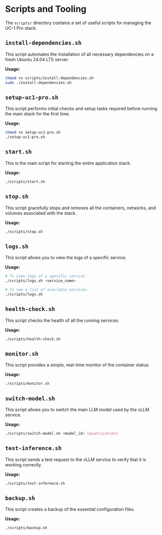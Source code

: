 # Scripts and Tooling

The `scripts/` directory contains a set of useful scripts for managing the UC-1 Pro stack.

## `install-dependencies.sh`

This script automates the installation of all necessary dependencies on a fresh Ubuntu 24.04 LTS server.

**Usage:**

```bash
chmod +x scripts/install-dependencies.sh
sudo ./install-dependencies.sh
```

## `setup-uc1-pro.sh`

This script performs initial checks and setup tasks required before running the main stack for the first time.

**Usage:**

```bash
chmod +x setup-uc1-pro.sh
./setup-uc1-pro.sh
```

## `start.sh`

This is the main script for starting the entire application stack.

**Usage:**

```bash
./scripts/start.sh
```

## `stop.sh`

This script gracefully stops and removes all the containers, networks, and volumes associated with the stack.

**Usage:**

```bash
./scripts/stop.sh
```

## `logs.sh`

This script allows you to view the logs of a specific service.

**Usage:**

```bash
# To view logs of a specific service
./scripts/logs.sh <service_name>

# To see a list of available services
./scripts/logs.sh
```

## `health-check.sh`

This script checks the health of all the running services.

**Usage:**

```bash
./scripts/health-check.sh
```

## `monitor.sh`

This script provides a simple, real-time monitor of the container status.

**Usage:**

```bash
./scripts/monitor.sh
```

## `switch-model.sh`

This script allows you to switch the main LLM model used by the vLLM service.

**Usage:**

```bash
./scripts/switch-model.sh <model_id> [quantization]
```

## `test-inference.sh`

This script sends a test request to the vLLM service to verify that it is working correctly.

**Usage:**

```bash
./scripts/test-inference.sh
```

## `backup.sh`

This script creates a backup of the essential configuration files.

**Usage:**

```bash
./scripts/backup.sh
```
